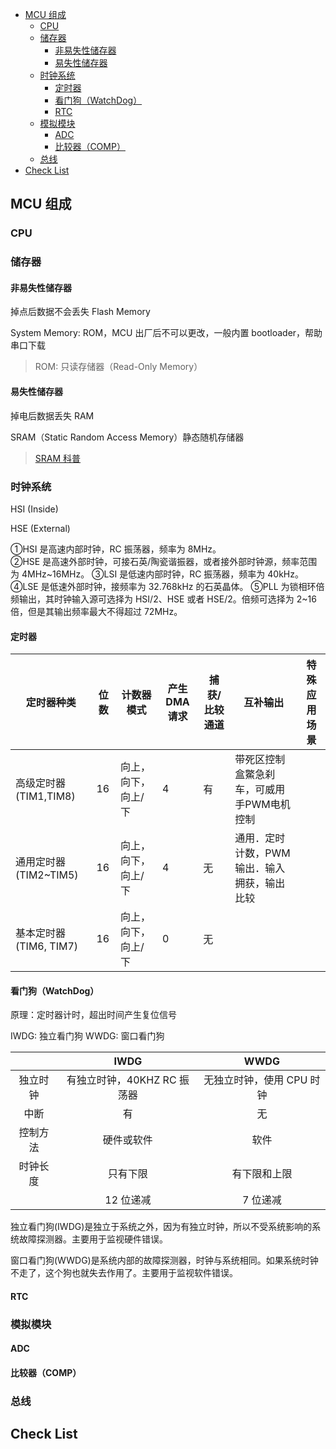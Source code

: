- [MCU 组成](#mcu-组成)
  - [CPU](#cpu)
  - [储存器](#储存器)
    - [非易失性储存器](#非易失性储存器)
    - [易失性储存器](#易失性储存器)
  - [时钟系统](#时钟系统)
    - [定时器](#定时器)
    - [看门狗（WatchDog）](#看门狗watchdog)
    - [RTC](#rtc)
  - [模拟模块](#模拟模块)
    - [ADC](#adc)
    - [比较器（COMP）](#比较器comp)
  - [总线](#总线)
- [Check List](#check-list)

## MCU 组成

### CPU

### 储存器

#### 非易失性储存器

掉点后数据不会丢失
Flash Memory

System Memory: ROM，MCU 出厂后不可以更改，一般内置 bootloader，帮助串口下载

> ROM: 只读存储器（Read-Only Memory）

#### 易失性储存器

掉电后数据丢失
RAM

SRAM（Static Random Access Memory）静态随机存储器

> [SRAM 科普](https://zhuanlan.zhihu.com/p/392836594)

### 时钟系统

HSI (Inside)

HSE (External)

①HSI 是高速内部时钟，RC 振荡器，频率为 8MHz。  
②HSE 是高速外部时钟，可接石英/陶瓷谐振器，或者接外部时钟源，频率范围为 4MHz~16MHz。
③LSI 是低速内部时钟，RC 振荡器，频率为 40kHz。
④LSE 是低速外部时钟，接频率为 32.768kHz 的石英晶体。
⑤PLL 为锁相环倍频输出，其时钟输入源可选择为 HSI/2、HSE 或者 HSE/2。倍频可选择为 2~16 倍，但是其输出频率最大不得超过 72MHz。

#### 定时器

|  定时器种类 | 位数 | 计数器模式  | 产生DMA 请求 | 捕获/比较通道  |  互补输出 | 特殊应用场景  |
|---|---|---|---|---|---|---|
| 高级定时器(TIM1,TIM8)  | 16 | 向上，向下，向上/下 | 4 | 有 | 带死区控制盒鱉急刹车，可威用手PWM电机控制 |
| 通用定时器(TIM2~TIM5)  | 16 | 向上，向下，向上/下 | 4 | 无 | 通用．定时计数，PWM输出．输入拥获，输出比较 |
| 基本定时器(TIM6, TIM7) | 16 | 向上，向下，向上/下 | 0 | 无 |


#### 看门狗（WatchDog）

原理：定时器计时，超出时间产生复位信号

IWDG: 独立看门狗
WWDG: 窗口看门狗

|          |            IWDG             |           WWDG            |
| :------: | :-------------------------: | :-----------------------: |
| 独立时钟 | 有独立时钟，40KHZ RC 振荡器 | 无独立时钟，使用 CPU 时钟 |
|   中断   |             有              |            无             |
| 控制方法 |         硬件或软件          |           软件            |
| 时钟长度 |          只有下限           |       有下限和上限        |
|          |          12 位递减          |         7 位递减          |

独立看门狗(IWDG)是独立于系统之外，因为有独立时钟，所以不受系统影响的系统故障探测器。主要用于监视硬件错误。

窗口看门狗(WWDG)是系统内部的故障探测器，时钟与系统相同。如果系统时钟不走了，这个狗也就失去作用了。主要用于监视软件错误。

#### RTC

### 模拟模块

#### ADC

#### 比较器（COMP）


### 总线

## Check List
